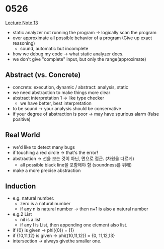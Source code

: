 # 0526

[Lecture Note 13](../lecture-notes/Lecture%2013%20Information%20Security.pdf)

- static analyzer not running the program -> logically scan the program
- over approximate all possible behavior of a program (Give up exact reasoning)
  - sound, automatic but incomplete
- how we debug my code -> what static analyzer does.
- we don't give "complete" input, but only the range(approximate)

## Abstract (vs. Concrete)

- concrete: execution, dynamic / abstract: analysis, static
- we need abstraction to make things more clear
- abstract interpretation 1 -> like type checker
  - we have better, best interpretation
- to be sound -> your analysis should be conservative
- if your degree of abstraction is poor -> may have spurious alarm (false positive)
  
## Real World

- we'd like to detect many bugs
- if touching a red circle -> that's the error!
- abstraction -> 선을 보는 것이 아닌, 면으로 접근. (차원을 다르게)
  - all possible black line을 포함해야 함 (soundness를 위해)
- make a more precise abstraction

## Induction

- e.g. natural number.
  - zero is a natural number
  - if any n is natural number -> then n+1 is also a natural number
- e.g.2 List
  - nil is a list
  - if any l is List, then appending one element also list.
- if {0} is given -> phi({0}) = {1}
- if {10,11,12} is given -> phi({10,11,12}) = {0, 11,12,13}
- intersection -> always givethe smaller one.